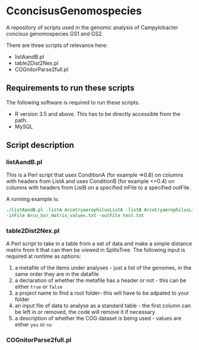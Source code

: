 # CconcisusGenomospecies
A repository of scripts used in the genomic analysis of Campylobacter concisus genomospecies GS1 and GS2.

There are three scripts of relevance here:
* listAandB.pl
* table2Dist2Nex.pl
* COGnitorParse2full.pl

## Requirements to run these scripts 

The following software is required to run these scripts.

* R version 3.5 and above.  This has to be directly accessible from the path. 
* MySQL


## Script description

### listAandB.pl
This is a Perl script that uses ConditionA (for example =>0.8) on columns with  headers from ListA and uses ConditionB (for example <=0.4) on columns with headers from ListB on a specified inFile to a specified outFile.

A	running example is:

```perl
./listAandB.pl -listA ArcoCryaerophilusListA -listB ArcoCryaerophilusListB \
-inFile Arco_bsr_matrix_values.txt -outFile test.txt
```

### table2Dist2Nex.pl

A Perl script to take in a table from a set of data and make a simple distance matrix from it that can then be viewed in SplitsTree.  The following input is required at runtime as options:
1. a metafile of the items under analyses - just a list of the genomes, in the same order they are in the datafile
2. a declaration of whether the metafile has a header or not - this can be either ```true``` or ```false```
3. a project name to find a root folder- this will have to be adpated to your folder
4. an input file of data to analyse as a standard table - the first column can be left in or removed, the code will remove it if necessary
5. a description of whether the COG dataset is being used - values are either ```yes``` or ```no```




### COGnitorParse2full.pl

